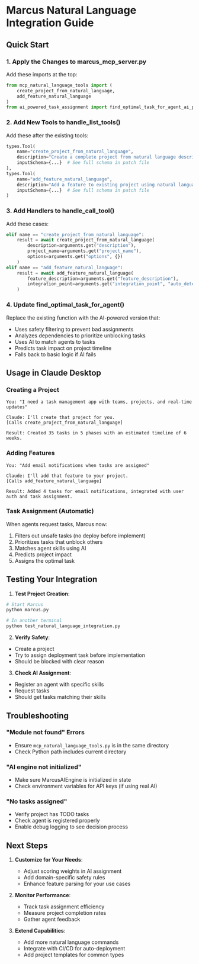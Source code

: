 # Marcus Natural Language Integration Guide

## Quick Start

### 1. Apply the Changes to marcus_mcp_server.py

Add these imports at the top:
```python
from mcp_natural_language_tools import (
    create_project_from_natural_language,
    add_feature_natural_language
)
from ai_powered_task_assignment import find_optimal_task_for_agent_ai_powered
```

### 2. Add New Tools to handle_list_tools()

Add these after the existing tools:
```python
types.Tool(
    name="create_project_from_natural_language",
    description="Create a complete project from natural language description",
    inputSchema={...}  # See full schema in patch file
),
types.Tool(
    name="add_feature_natural_language", 
    description="Add a feature to existing project using natural language",
    inputSchema={...}  # See full schema in patch file
)
```

### 3. Add Handlers to handle_call_tool()

Add these cases:
```python
elif name == "create_project_from_natural_language":
    result = await create_project_from_natural_language(
        description=arguments.get("description"),
        project_name=arguments.get("project_name"),
        options=arguments.get("options", {})
    )
elif name == "add_feature_natural_language":
    result = await add_feature_natural_language(
        feature_description=arguments.get("feature_description"),
        integration_point=arguments.get("integration_point", "auto_detect")
    )
```

### 4. Update find_optimal_task_for_agent()

Replace the existing function with the AI-powered version that:
- Uses safety filtering to prevent bad assignments
- Analyzes dependencies to prioritize unblocking tasks
- Uses AI to match agents to tasks
- Predicts task impact on project timeline
- Falls back to basic logic if AI fails

## Usage in Claude Desktop

### Creating a Project

```
You: "I need a task management app with teams, projects, and real-time updates"

Claude: I'll create that project for you.
[Calls create_project_from_natural_language]

Result: Created 35 tasks in 5 phases with an estimated timeline of 6 weeks.
```

### Adding Features

```
You: "Add email notifications when tasks are assigned"

Claude: I'll add that feature to your project.
[Calls add_feature_natural_language]

Result: Added 4 tasks for email notifications, integrated with user auth and task assignment.
```

### Task Assignment (Automatic)

When agents request tasks, Marcus now:
1. Filters out unsafe tasks (no deploy before implement)
2. Prioritizes tasks that unblock others
3. Matches agent skills using AI
4. Predicts project impact
5. Assigns the optimal task

## Testing Your Integration

1. **Test Project Creation**:
```bash
# Start Marcus
python marcus.py

# In another terminal
python test_natural_language_integration.py
```

2. **Verify Safety**:
- Create a project
- Try to assign deployment task before implementation
- Should be blocked with clear reason

3. **Check AI Assignment**:
- Register an agent with specific skills
- Request tasks
- Should get tasks matching their skills

## Troubleshooting

### "Module not found" Errors
- Ensure `mcp_natural_language_tools.py` is in the same directory
- Check Python path includes current directory

### "AI engine not initialized"
- Make sure MarcusAIEngine is initialized in state
- Check environment variables for API keys (if using real AI)

### "No tasks assigned"
- Verify project has TODO tasks
- Check agent is registered properly
- Enable debug logging to see decision process

## Next Steps

1. **Customize for Your Needs**:
   - Adjust scoring weights in AI assignment
   - Add domain-specific safety rules
   - Enhance feature parsing for your use cases

2. **Monitor Performance**:
   - Track task assignment efficiency
   - Measure project completion rates
   - Gather agent feedback

3. **Extend Capabilities**:
   - Add more natural language commands
   - Integrate with CI/CD for auto-deployment
   - Add project templates for common types